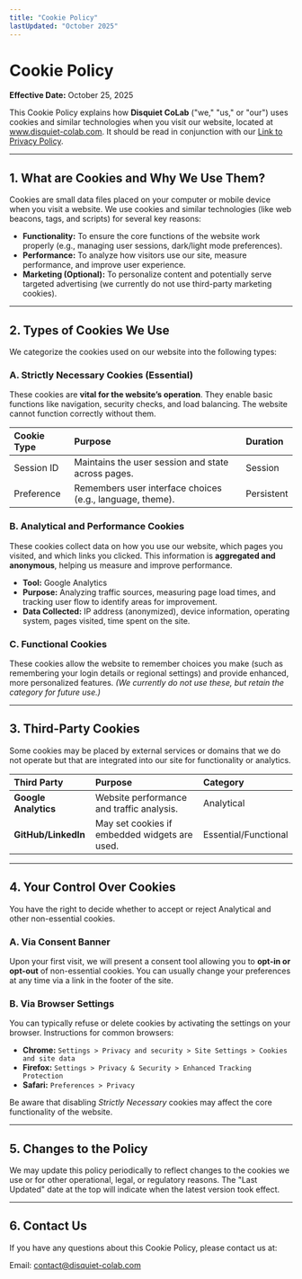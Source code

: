 ```yaml
---
title: "Cookie Policy"
lastUpdated: "October 2025"
---
```


# Cookie Policy

**Effective Date:** October 25, 2025

This Cookie Policy explains how **Disquiet CoLab** ("we," "us," or "our") uses cookies and similar technologies when you visit our website, located at www.disquiet-colab.com. It should be read in conjunction with our [Link to Privacy Policy](/legal/privacy-policy).

---

## 1. What are Cookies and Why We Use Them?

Cookies are small data files placed on your computer or mobile device when you visit a website. We use cookies and similar technologies (like web beacons, tags, and scripts) for several key reasons:

* **Functionality:** To ensure the core functions of the website work properly (e.g., managing user sessions, dark/light mode preferences).
* **Performance:** To analyze how visitors use our site, measure performance, and improve user experience.
* **Marketing (Optional):** To personalize content and potentially serve targeted advertising (we currently do not use third-party marketing cookies).

---

## 2. Types of Cookies We Use

We categorize the cookies used on our website into the following types:

### A. Strictly Necessary Cookies (Essential)
These cookies are **vital for the website’s operation**. They enable basic functions like navigation, security checks, and load balancing. The website cannot function correctly without them.

| Cookie Type | Purpose | Duration |
| :--- | :--- | :--- |
| Session ID | Maintains the user session and state across pages. | Session |
| Preference | Remembers user interface choices (e.g., language, theme). | Persistent |

### B. Analytical and Performance Cookies
These cookies collect data on how you use our website, which pages you visited, and which links you clicked. This information is **aggregated and anonymous**, helping us measure and improve performance.

* **Tool:** Google Analytics
* **Purpose:** Analyzing traffic sources, measuring page load times, and tracking user flow to identify areas for improvement.
* **Data Collected:** IP address (anonymized), device information, operating system, pages visited, time spent on the site.

### C. Functional Cookies
These cookies allow the website to remember choices you make (such as remembering your login details or regional settings) and provide enhanced, more personalized features. *(We currently do not use these, but retain the category for future use.)*

---

## 3. Third-Party Cookies

Some cookies may be placed by external services or domains that we do not operate but that are integrated into our site for functionality or analytics.

| Third Party | Purpose | Category |
| :--- | :--- | :--- |
| **Google Analytics** | Website performance and traffic analysis. | Analytical |
| **GitHub/LinkedIn** | May set cookies if embedded widgets are used. | Essential/Functional |

---

## 4. Your Control Over Cookies

You have the right to decide whether to accept or reject Analytical and other non-essential cookies.

### A. Via Consent Banner
Upon your first visit, we will present a consent tool allowing you to **opt-in or opt-out** of non-essential cookies. You can usually change your preferences at any time via a link in the footer of the site.

### B. Via Browser Settings
You can typically refuse or delete cookies by activating the settings on your browser. Instructions for common browsers:

* **Chrome:** `Settings > Privacy and security > Site Settings > Cookies and site data`
* **Firefox:** `Settings > Privacy & Security > Enhanced Tracking Protection`
* **Safari:** `Preferences > Privacy`

Be aware that disabling *Strictly Necessary* cookies may affect the core functionality of the website.

---

## 5. Changes to the Policy

We may update this policy periodically to reflect changes to the cookies we use or for other operational, legal, or regulatory reasons. The "Last Updated" date at the top will indicate when the latest version took effect.

---

## 6. Contact Us

If you have any questions about this Cookie Policy, please contact us at:

Email: contact@disquiet-colab.com